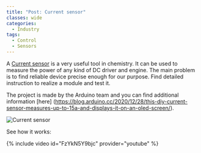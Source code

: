 ```yaml
---
title: "Post: Current sensor"
classes: wide
categories:
  - Industry
tags:
  - Control
  - Sensors
---
```

A [Current sensor](https://www.instructables.com/DIY-Current-Sensor-20/) is a very useful tool in chemistry. It can be used to measure the power of any kind of DC driver and engine. The main problem is to find reliable device precise enough for our purpose. Find detailed instruction to realize a module and test it.

The project is made by the Arduino team and you can find additional information [here] (https://blog.arduino.cc/2020/12/28/this-diy-current-sensor-measures-up-to-15a-and-displays-it-on-an-oled-screen/).

![Current sensor](https://content.instructables.com/ORIG/F4S/L8K7/KIZZZOVR/F4SL8K7KIZZZOVR.jpg?auto=webp&frame=1&crop=3:2&width=800&height=1024&fit=bounds&md=bd168d0ed21777d3af051b6261e1a391)

See how it works:

{% include video id="FzYkN5Y9bjc" provider="youtube" %}
